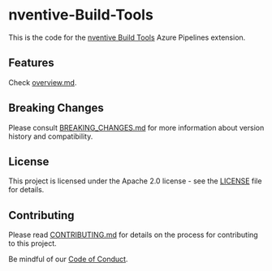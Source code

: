 # nventive-Build-Tools

This is the code for the [nventive Build Tools](https://marketplace.visualstudio.com/items?itemName=nventivecorp.nventive) Azure Pipelines extension.

## Features

Check [overview.md](overview.md).

## Breaking Changes

Please consult [BREAKING_CHANGES.md](BREAKING_CHANGES.md) for more information about version
history and compatibility.

## License

This project is licensed under the Apache 2.0 license - see the
[LICENSE](LICENSE) file for details.

## Contributing

Please read [CONTRIBUTING.md](CONTRIBUTING.md) for details on the process for
contributing to this project.

Be mindful of our [Code of Conduct](CODE_OF_CONDUCT.md).